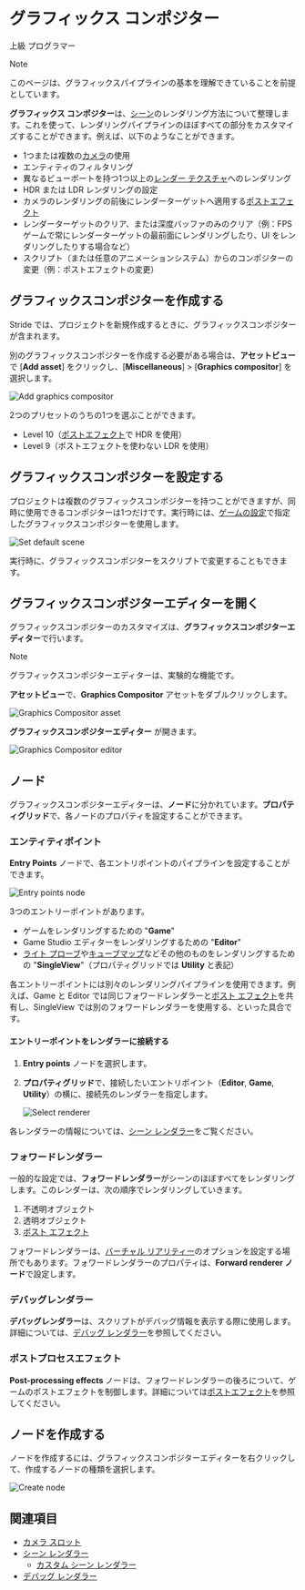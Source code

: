 # グラフィックス コンポジター
<!--
# Graphics compositor
-->

<span class="badge text-bg-primary">上級</span>
<span class="badge text-bg-success">プログラマー</span>
<!--
<span class="badge text-bg-primary">Advanced</span>
<span class="badge text-bg-success">Programmer</span>
-->

>[!Note]
>このページは、グラフィックスパイプラインの基本を理解できていることを前提としています。

<!--
>[!Note]
>This page requires a basic understanding of graphics pipelines.
-->

**グラフィックス コンポジター**は、[シーン](../../Game-studio/scenes.md)のレンダリング方法について整理します。これを使って、レンダリングパイプラインのほぼすべての部分をカスタマイズすることができます。例えば、以下のようなことができます。
<!--
The **graphics compositor** organizes how [scenes](../../game-studio/scenes.md) are rendered. You can use it to customize almost every part of the rendering pipeline. For example, you can:
-->

- 1つまたは複数の[カメラ](../cameras/index.md)の使用
- エンティティのフィルタリング
- 異なるビューポートを持つ1つ以上の[レンダー テクスチャ](render-textures.md)へのレンダリング
- HDR または LDR レンダリングの設定
- カメラのレンダリングの前後にレンダーターゲットへ適用する[ポストエフェクト](../post-effects/index.md)
- レンダーターゲットのクリア、または深度バッファのみのクリア（例：FPS ゲームで常にレンダーターゲットの最前面にレンダリングしたり、UI をレンダリングしたりする場合など）
- スクリプト（または任意のアニメーションシステム）からのコンポジターの変更（例：ポストエフェクトの変更）

<!--
- use one or multiple [cameras](../cameras/index.md)
- filter entities
- render to one or more [render textures](render-textures.md), with different viewports
- set HDR or LDR rendering
- apply [post effects](../post-effects/index.md) to a render target, selected before or after rendering a camera
- clear a render target or clear only the depth buffer (eg to always render on top of a render target in a FPS game, or render the UI)
- modify the compositor from scripts (or any animation system), for example to modify post effects
-->

## グラフィックスコンポジターを作成する
<!--
## Create a graphics compositor
-->

Stride では、プロジェクトを新規作成するときに、グラフィックスコンポジターが含まれます。
<!--
Stride includes a graphics compositor when you create a project.
-->

別のグラフィックスコンポジターを作成する必要がある場合は、**アセットビュー**で [**Add asset**] をクリックし、[**Miscellaneous**] > [**Graphics compositor**] を選択します。
<!--
If you need to create another graphics compositor, in the **Asset View**, click **Add asset** and select **Misc > Graphics compositor**.
-->

![Add graphics compositor](media/add-graphics-compositor.png)

2つのプリセットのうちの1つを選ぶことができます。
<!--
You can choose one of two presets:
-->

* Level 10（[ポストエフェクト](../post-effects/index.md)で HDR を使用）
* Level 9（ポストエフェクトを使わない LDR を使用）

<!--
* Level 10 (HDR with [post effects](../post-effects/index.md))
* Level 9 (LDR with no post effects)
-->

## グラフィックスコンポジターを設定する
<!--
## Set the graphics compositor
-->

プロジェクトは複数のグラフィックスコンポジターを持つことができますが、同時に使用できるコンポジターは1つだけです。実行時には、[ゲームの設定](../../Game-studio/game-settings.md)で指定したグラフィックスコンポジターを使用します。
<!--
You can have multiple graphics compositors in your project, but you can only use one compositor at a time. At runtime, Stride uses the graphics compositor you specify in [Game Settings](../../game-studio/game-settings.md).
-->

![Set default scene](../../game-studio/media/game-settings-graphics-compositor.png)

実行時に、グラフィックスコンポジターをスクリプトで変更することもできます。
<!--
You can also change the graphics compositor at runtime in a script. 
-->

## グラフィックスコンポジターエディターを開く
<!--
## Open the graphics compositor editor
-->

グラフィックスコンポジターのカスタマイズは、**グラフィックスコンポジターエディター**で行います。
<!--
You customize the graphics compositor in the **graphics compositor editor**.
-->

>[!Note]
>グラフィックスコンポジターエディターは、実験的な機能です。

<!--
>[!Note]
>The graphics compositor editor is an experimental feature.
-->

**アセットビュー**で、**Graphics Compositor** アセットをダブルクリックします。
<!--
In the **Asset View** (in the bottom pane by default), double-click the **Graphics Compositor** asset.
-->

![Graphics Compositor asset](media/graphics-compositor-asset.png)

**グラフィックスコンポジターエディター** が開きます。
<!--
The **graphics compositor editor** opens.
-->

![Graphics Compositor editor](media/graphics-compositor-editor.png)

## ノード
<!--
## Nodes
-->

グラフィックスコンポジターエディターは、**ノード**に分かれています。**プロパティグリッド**で、各ノードのプロパティを設定することができます。
<!--
The graphics compositor editor is divided into **nodes**. You can set the properties of each node in the **Property Grid** on the right.
-->

### エンティティポイント
<!--
### Entry points
-->

**Entry Points** ノードで、各エントリポイントのパイプラインを設定することができます。
<!--
In the **Entry Points** node, you configure the pipeline for each entry point.
-->

![Entry points node](media/entry-points-node.png)

3つのエントリーポイントがあります。
<!--
There are three entry points:
-->

* ゲームをレンダリングするための "**Game**"
* Game Studio エディターをレンダリングするための "**Editor**"
* [ライト プローブ](../lights-and-shadows/light-probes.md)や[キューブマップ](../textures/skyboxes-and-backgrounds.md)などその他のものをレンダリングするための "**SingleView**"（プロパティグリッドでは **Utility** と表記）

<!--
* **Game**, to render your game
* **Editor**, to render the Game Studio editor
* **Single view** (referred to as **Utility** in the Property Grid), to render other things, such as [light probes](../lights-and-shadows/light-probes.md) and [cubemaps](../textures/skyboxes-and-backgrounds.md)
-->

各エントリーポイントには別々のレンダリングパイプラインを使用できます。例えば、Game と Editor では同じフォワードレンダラーと[ポスト エフェクト](../post-effects/index.md)を共有し、SingleView では別のフォワードレンダラーを使用する、といった具合です。
<!--
Each entry point can use a separate rendering pipeline. For example, the game and editor might share the same forward renderer and [post-processing effects](../post-effects/index.md) while your single view uses a separate forward renderer.
-->

#### エントリーポイントをレンダラーに接続する
<!--
#### Connect an entry point to a renderer
-->

1. **Entry points** ノードを選択します。

2. **プロパティグリッド**で、接続したいエントリポイント（**Editor**, **Game**, **Utility**）の横に、接続先のレンダラーを指定します。

    ![Select renderer](media/connect-entry-point.png)

<!--
1. Select the **Entry point** node.

2. In the **Property Grid**, next to the entry point you want to connect (**Editor**, **Game** or **Utility**), select the renderer you want to connect to.

    ![Select renderer](media/connect-entry-point.png)
-->

各レンダラーの情報については、[シーン レンダラー](scene-renderers.md)をご覧ください。
<!--
For information about the different renderers, see [Scene renderers](scene-renderers.md).
-->

### フォワードレンダラー
<!--
### Forward renderer
-->

一般的な設定では、**フォワードレンダラー**がシーンのほぼすべてをレンダリングします。このレンダーは、次の順序でレンダリングしていきます。
<!--
In a typical setup, the **forward renderer** renders almost everything in your scene. It renders, in order:
-->

1. 不透明オブジェクト
2. 透明オブジェクト
3. [ポスト エフェクト](../post-effects/index.md)

<!--
1. opaque objects
2. transparent objects
3. [post effects](../post-effects/index.md)
-->

フォワードレンダラーは、[バーチャル リアリティー](../../virtual-reality/index.md)のオプションを設定する場所でもあります。フォワードレンダラーのプロパティは、**Forward renderer ノード**で設定します。
<!--
The forward renderer is also where you set [virtual reality](../../virtual-reality/index.md) options. You configure the forward renderer properties in the **forward entry node**. 
-->

### デバッグレンダラー
<!--#
## Debug renderer
-->

**デバッグレンダラー**は、スクリプトがデバッグ情報を表示する際に使用します。詳細については、[デバッグ レンダラー](debug-renderers.md)を参照してください。
<!--
The **debug renderer** is used by scripts to print debug information. For more information, see [Debug renderers](debug-renderers.md).
-->

### ポストプロセスエフェクト
<!--
### Post-processing effects
-->

**Post-processing effects** ノードは、フォワードレンダラーの後ろについて、ゲームのポストエフェクトを制御します。詳細については[ポストエフェクト](../post-effects/index.md)を参照してください。
<!--
The **post-processing effects** node comes after the forward renderer and controls the post effects in your game. For more information, see [post-processing effects](../post-effects/index.md).
-->

## ノードを作成する
<!--
## Create a node
-->

ノードを作成するには、グラフィックスコンポジターエディターを右クリックして、作成するノードの種類を選択します。
<!--
To create a node, right-click the graphics compositor editor and select the type of node you want to create:
-->

![Create node](../../virtual-reality/media/create-node.png)

## 関連項目
<!--
## See also
-->

* [カメラ スロット](../cameras/camera-slots.md)
* [シーン レンダラー](scene-renderers.md)
    * [カスタム シーン レンダラー](custom-scene-renderers.md)
* [デバッグ レンダラー](debug-renderers.md)

<!--
* [Camera slots](../cameras/camera-slots.md)
* [Scene renderers](scene-renderers.md)
    * [Custom scene renders](custom-scene-renderers.md)
* [Debug renderers](debug-renderers.md)
-->
